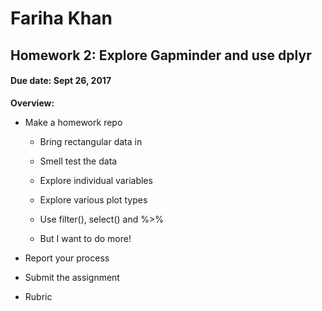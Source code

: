 # Fariha Khan 
## Homework 2: Explore Gapminder and use dplyr
#### Due date: Sept 26, 2017

**Overview:**

 - Make a homework repo
 
      - Bring rectangular data in
       
      - Smell test the data
       
      - Explore individual variables
       
      - Explore various plot types
       
      - Use filter(), select() and %>%
       
      - But I want to do more!
       
 - Report your process
 - Submit the assignment
 - Rubric